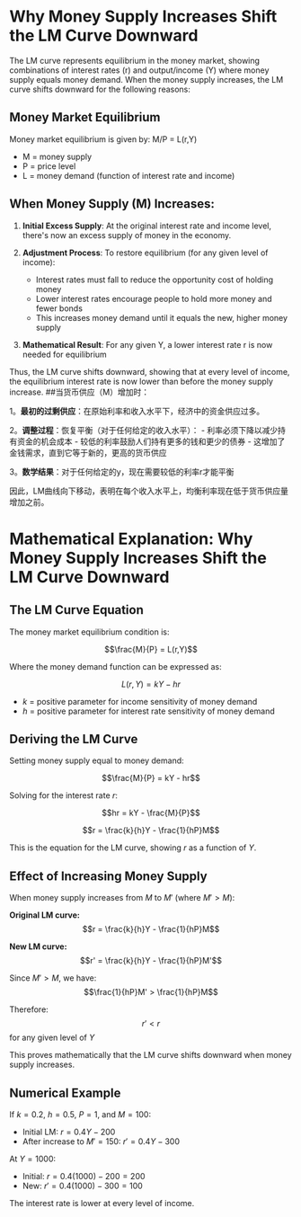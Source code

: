 
# Why Money Supply Increases Shift the LM Curve Downward

The LM curve represents equilibrium in the money market, showing combinations of interest rates (r) and output/income (Y) where money supply equals money demand. When the money supply increases, the LM curve shifts downward for the following reasons:

## Money Market Equilibrium
Money market equilibrium is given by: M/P = L(r,Y)
- M = money supply
- P = price level
- L = money demand (function of interest rate and income)

## When Money Supply (M) Increases:

1. **Initial Excess Supply**: At the original interest rate and income level, there's now an excess supply of money in the economy.

2. **Adjustment Process**: To restore equilibrium (for any given level of income):
   - Interest rates must fall to reduce the opportunity cost of holding money
   - Lower interest rates encourage people to hold more money and fewer bonds
   - This increases money demand until it equals the new, higher money supply

3. **Mathematical Result**: For any given Y, a lower interest rate r is now needed for equilibrium

Thus, the LM curve shifts downward, showing that at every level of income, the equilibrium interest rate is now lower than before the money supply increase.
##当货币供应（M）增加时：

1。**最初的过剩供应**：在原始利率和收入水平下，经济中的资金供应过多。

2。**调整过程**：恢复平衡（对于任何给定的收入水平）：
    - 利率必须下降以减少持有资金的机会成本
    - 较低的利率鼓励人们持有更多的钱和更少的债券
    - 这增加了金钱需求，直到它等于新的，更高的货币供应

3。**数学结果**：对于任何给定的y，现在需要较低的利率r才能平衡

因此，LM曲线向下移动，表明在每个收入水平上，均衡利率现在低于货币供应量增加之前。

# Mathematical Explanation: Why Money Supply Increases Shift the LM Curve Downward

## The LM Curve Equation

The money market equilibrium condition is:

$$\frac{M}{P} = L(r,Y)$$

Where the money demand function can be expressed as:

$$L(r,Y) = kY - hr$$

- $k$ = positive parameter for income sensitivity of money demand
- $h$ = positive parameter for interest rate sensitivity of money demand

## Deriving the LM Curve

Setting money supply equal to money demand:

$$\frac{M}{P} = kY - hr$$

Solving for the interest rate $r$:

$$hr = kY - \frac{M}{P}$$

$$r = \frac{k}{h}Y - \frac{1}{hP}M$$

This is the equation for the LM curve, showing $r$ as a function of $Y$.

## Effect of Increasing Money Supply

When money supply increases from $M$ to $M'$ (where $M' > M$):

**Original LM curve:**
$$r = \frac{k}{h}Y - \frac{1}{hP}M$$

**New LM curve:**
$$r' = \frac{k}{h}Y - \frac{1}{hP}M'$$

Since $M' > M$, we have:
$$\frac{1}{hP}M' > \frac{1}{hP}M$$

Therefore:
$$r' < r$$ for any given level of $Y$

This proves mathematically that the LM curve shifts downward when money supply increases.

## Numerical Example
If $k = 0.2$, $h = 0.5$, $P = 1$, and $M = 100$:
- Initial LM: $r = 0.4Y - 200$
- After increase to $M' = 150$: $r' = 0.4Y - 300$

At $Y = 1000$:
- Initial: $r = 0.4(1000) - 200 = 200$
- New: $r' = 0.4(1000) - 300 = 100$

The interest rate is lower at every level of income.